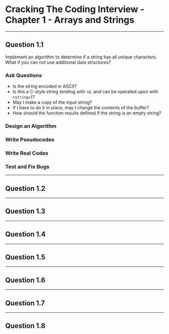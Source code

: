 # Cracking The Coding Interview - Chapter 1 - Arrays and Strings

---
## Question 1.1

Implement an algorithm to determine if a string has all unique characters. What if you can not use additional data structures?

### Ask Questions

 * Is the string encoded in ASCII?
 * Is this a C-style string (ending with ```\0```, and can be operated upon with ```<string>```)?
 * May I make a copy of the input string?
 * If I have to do it in place, may I change the contents of the buffer?
 * How should the function results defined if the string is an empty string?

### Design an Algorithm

### Write Pseudocodes

### Write Real Codes

### Test and Fix Bugs

---

## Question 1.2


---

## Question 1.3

---

## Question 1.4

---

## Question 1.5

---

## Question 1.6

---

## Question 1.7

---

## Question 1.8

